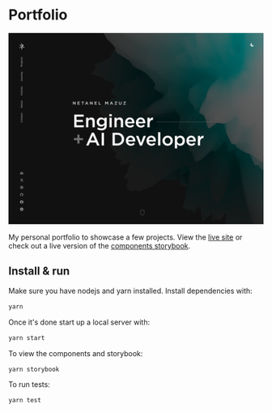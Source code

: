 # Portfolio

[![Site preview](/public/social-image.png)](https://netanel-mazuz.dev)

My personal portfolio to showcase a few projects. View the [live site](https://netanel-mazuz.dev) or check out a live version of the [components storybook](https://storybook.codyb.co).

## Install & run

Make sure you have nodejs and yarn installed. Install dependencies with:

```bash
yarn
```

Once it's done start up a local server with:

```bash
yarn start
```

To view the components and storybook:

```bash
yarn storybook
```

To run tests:

```bash
yarn test
```
